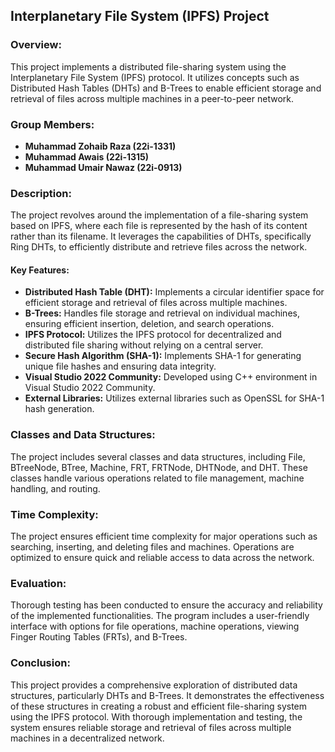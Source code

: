 ## Interplanetary File System (IPFS) Project

### Overview:
This project implements a distributed file-sharing system using the Interplanetary File System (IPFS) protocol. It utilizes concepts such as Distributed Hash Tables (DHTs) and B-Trees to enable efficient storage and retrieval of files across multiple machines in a peer-to-peer network.

### Group Members:
- **Muhammad Zohaib Raza (22i-1331)**
- **Muhammad Awais (22i-1315)**
- **Muhammad Umair Nawaz (22i-0913)**

### Description:
The project revolves around the implementation of a file-sharing system based on IPFS, where each file is represented by the hash of its content rather than its filename. It leverages the capabilities of DHTs, specifically Ring DHTs, to efficiently distribute and retrieve files across the network.

#### Key Features:
- **Distributed Hash Table (DHT):** Implements a circular identifier space for efficient storage and retrieval of files across multiple machines.
- **B-Trees:** Handles file storage and retrieval on individual machines, ensuring efficient insertion, deletion, and search operations.
- **IPFS Protocol:** Utilizes the IPFS protocol for decentralized and distributed file sharing without relying on a central server.
- **Secure Hash Algorithm (SHA-1):** Implements SHA-1 for generating unique file hashes and ensuring data integrity.
- **Visual Studio 2022 Community:** Developed using C++ environment in Visual Studio 2022 Community.
- **External Libraries:** Utilizes external libraries such as OpenSSL for SHA-1 hash generation.

### Classes and Data Structures:
The project includes several classes and data structures, including File, BTreeNode, BTree, Machine, FRT, FRTNode, DHTNode, and DHT. These classes handle various operations related to file management, machine handling, and routing.

### Time Complexity:
The project ensures efficient time complexity for major operations such as searching, inserting, and deleting files and machines. Operations are optimized to ensure quick and reliable access to data across the network.

### Evaluation:
Thorough testing has been conducted to ensure the accuracy and reliability of the implemented functionalities. The program includes a user-friendly interface with options for file operations, machine operations, viewing Finger Routing Tables (FRTs), and B-Trees.

### Conclusion:
This project provides a comprehensive exploration of distributed data structures, particularly DHTs and B-Trees. It demonstrates the effectiveness of these structures in creating a robust and efficient file-sharing system using the IPFS protocol. With thorough implementation and testing, the system ensures reliable storage and retrieval of files across multiple machines in a decentralized network.
